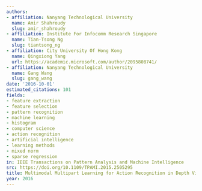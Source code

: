 ```yaml
---
authors:
- affiliation: Nanyang Technological University
  name: Amir Shahroudy
  slug: amir_shahroudy
- affiliation: Institute For Infocomm Research Singapore
  name: Tian-Tsong Ng
  slug: tiantsong_ng
- affiliation: City University Of Hong Kong
  name: Qingxiong Yang
  url: https://academic.microsoft.com/author/2095808741/
- affiliation: Nanyang Technological University
  name: Gang Wang
  slug: gang_wang
date: '2016-10-01'
estimated_citations: 101
fields:
- feature extraction
- feature selection
- pattern recognition
- machine learning
- histogram
- computer science
- action recognition
- artificial intelligence
- learning methods
- mixed norm
- sparse regression
in: IEEE Transactions on Pattern Analysis and Machine Intelligence
src: https://doi.org/10.1109/TPAMI.2015.2505295
title: Multimodal Multipart Learning for Action Recognition in Depth Videos
year: 2016
---
```

